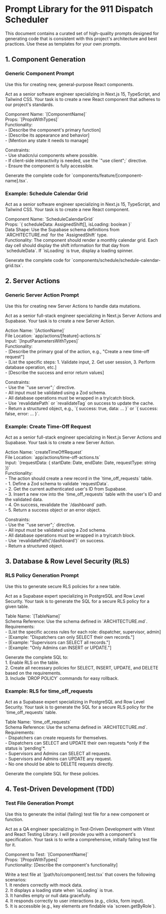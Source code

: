 # **Prompt Library for the 911 Dispatch Scheduler**

This document contains a curated set of high-quality prompts designed for generating code that is consistent with this project's architecture and best practices. Use these as templates for your own prompts.

## **1\. Component Generation**

### **Generic Component Prompt**

Use this for creating new, general-purpose React components.

Act as a senior software engineer specializing in Next.js 15, TypeScript, and Tailwind CSS. Your task is to create a new React component that adheres to our project's standards.

Component Name: \`\[ComponentName\]\`  
Props: \`\[PropsWithTypes\]\`  
Functionality:  
\- \[Describe the component's primary function\]  
\- \[Describe its appearance and behavior\]  
\- \[Mention any state it needs to manage\]

Constraints:  
\- Use shadcn/ui components where possible.  
\- If client-side interactivity is needed, use the \`"use client";\` directive.  
\- Ensure the component is fully accessible.

Generate the complete code for \`components/feature/\[component-name\].tsx\`.

### **Example: Schedule Calendar Grid**

Act as a senior software engineer specializing in Next.js 15, TypeScript, and Tailwind CSS. Your task is to create a new React component.

Component Name: \`ScheduleCalendarGrid\`  
Props: \`{ scheduleData: AssignedShift\[\], isLoading: boolean }\`  
Data Shape: Use the Supabase schema definitions from \`ARCHITECTURE.md\` for the \`AssignedShift\` type.  
Functionality: The component should render a monthly calendar grid. Each day cell should display the shift information for that day from \`scheduleData\`. If \`isLoading\` is true, display a loading spinner.

Generate the complete code for \`components/schedule/schedule-calendar-grid.tsx\`.

## **2\. Server Actions**

### **Generic Server Action Prompt**

Use this for creating new Server Actions to handle data mutations.

Act as a senior full-stack engineer specializing in Next.js Server Actions and Supabase. Your task is to create a new Server Action.

Action Name: \`\[ActionName\]\`  
File Location: \`app/actions/\[feature\]-actions.ts\`  
Input: \`\[InputParametersWithTypes\]\`  
Functionality:  
\- \[Describe the primary goal of the action, e.g., "Create a new time-off request"\]  
\- \[List the specific steps: 1\. Validate input, 2\. Get user session, 3\. Perform database operation, etc.\]  
\- \[Describe the success and error return values\]

Constraints:  
\- Use the \`"use server";\` directive.  
\- All input must be validated using a Zod schema.  
\- All database operations must be wrapped in a try/catch block.  
\- Use \`revalidatePath\` or \`revalidateTag\` on success to update the cache.  
\- Return a structured object, e.g., \`{ success: true, data: ... }\` or \`{ success: false, error: ... }\`.

### **Example: Create Time-Off Request**

Act as a senior full-stack engineer specializing in Next.js Server Actions and Supabase. Your task is to create a new Server Action.

Action Name: \`createTimeOffRequest\`  
File Location: \`app/actions/time-off-actions.ts\`  
Input: \`(requestData: { startDate: Date, endDate: Date, requestType: string })\`  
Functionality:  
\- The action should create a new record in the \`time\_off\_requests\` table.  
\- 1\. Define a Zod schema to validate \`requestData\`.  
\- 2\. Get the current authenticated user's ID from Supabase.  
\- 3\. Insert a new row into the \`time\_off\_requests\` table with the user's ID and the validated data.  
\- 4\. On success, revalidate the \`/dashboard\` path.  
\- 5\. Return a success object or an error object.

Constraints:  
\- Use the \`"use server";\` directive.  
\- All input must be validated using a Zod schema.  
\- All database operations must be wrapped in a try/catch block.  
\- Use \`revalidatePath('/dashboard')\` on success.  
\- Return a structured object.

## **3\. Database & Row Level Security (RLS)**

### **RLS Policy Generation Prompt**

Use this to generate secure RLS policies for a new table.

Act as a Supabase expert specializing in PostgreSQL and Row Level Security. Your task is to generate the SQL for a secure RLS policy for a given table.

Table Name: \`\[TableName\]\`  
Schema Reference: Use the schema defined in \`ARCHITECTURE.md\`.  
Requirements:  
\- \[List the specific access rules for each role: dispatcher, supervisor, admin\]  
\- \[Example: "Dispatchers can only SELECT their own records."\]  
\- \[Example: "Supervisors can SELECT all records."\]  
\- \[Example: "Only Admins can INSERT or UPDATE."\]

Generate the complete SQL to:  
1\. Enable RLS on the table.  
2\. Create all necessary policies for SELECT, INSERT, UPDATE, and DELETE based on the requirements.  
3\. Include \`DROP POLICY\` commands for easy rollback.

### **Example: RLS for time\_off\_requests**

Act as a Supabase expert specializing in PostgreSQL and Row Level Security. Your task is to generate the SQL for a secure RLS policy for the \`time\_off\_requests\` table.

Table Name: \`time\_off\_requests\`  
Schema Reference: Use the schema defined in \`ARCHITECTURE.md\`.  
Requirements:  
\- Dispatchers can create requests for themselves.  
\- Dispatchers can SELECT and UPDATE their own requests \*only if the status is 'pending'\*.  
\- Supervisors and Admins can SELECT all requests.  
\- Supervisors and Admins can UPDATE any request.  
\- No one should be able to DELETE requests directly.

Generate the complete SQL for these policies.

## **4\. Test-Driven Development (TDD)**

### **Test File Generation Prompt**

Use this to generate the initial (failing) test file for a new component or function.

Act as a QA engineer specializing in Test-Driven Development with Vitest and React Testing Library. I will provide you with a component's specification. Your task is to write a comprehensive, initially failing test file for it.

Component to Test: \`\[ComponentName\]\`  
Props: \`\[PropsWithTypes\]\`  
Functionality: \[Describe the component's functionality\]

Write a test file at \`\[path/to/component\].test.tsx\` that covers the following scenarios:  
1\. It renders correctly with mock data.  
2\. It displays a loading state when \`isLoading\` is true.  
3\. It handles empty or null data gracefully.  
4\. It responds correctly to user interactions (e.g., clicks, form input).  
5\. It is accessible (e.g., key elements are findable via \`screen.getByRole\`).  
